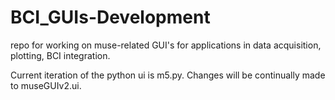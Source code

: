 # BCI_GUIs-Development
repo for working on muse-related GUI's for applications in data acquisition, plotting, BCI integration. 

Current iteration of the python ui is m5.py.  Changes will be continually made to museGUIv2.ui.

